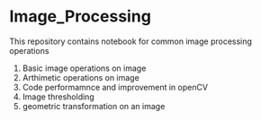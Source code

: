 # Image_Processing
This repository contains notebook for common image processing operations

1. Basic image operations on image
2. Arthimetic operations on image
3. Code performamnce and improvement in openCV
4. Image thresholding
5. geometric transformation on an image
